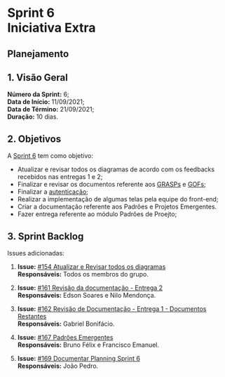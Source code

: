 # Sprint 6 <br> <span class="rotulo-extra">Iniciativa Extra</span>

## Planejamento 

## 1. Visão Geral
**Número da Sprint:** 6;<br>
**Data de Início:** 11/09/2021;<br>
**Data de Término:** 21/09/2021;<br>
**Duração:** 10 dias.<br>


## 2. Objetivos
A [Sprint 6](https://github.com/UnBArqDsw2021-1/2021.1_G6_Curumim/milestone/8) tem como objetivo:

- Atualizar e revisar todos os diagramas de acordo com os feedbacks recebidos nas entregas 1 e 2;<br>
- Finalizar e revisar os documentos referente aos [GRASPs](https://github.com/UnBArqDsw2021-1/2021.1_G6_Curumim/issues/131) e [GOFs](https://github.com/UnBArqDsw2021-1/2021.1_G6_Curumim/issues/143);<br>
- Finalizar a [autenticação](https://github.com/UnBArqDsw2021-1/2021.1_G6_Curumim_Back-end/issues/5);<br>
- Realizar a implementação de algumas telas pela equipe do front-end;<br>
- Criar a documentação referente aos Padrões e Projetos Emergentes.<br>
- Fazer entrega referente ao módulo Padrões de Proejto;<br>


## 3. Sprint Backlog
Issues adicionadas: 

1. **Issue:** [#154 Atualizar e Revisar todos os diagramas](https://github.com/UnBArqDsw2021-1/2021.1_G6_Curumim/issues/154)<br> 
**Responsáveis:** Todos os membros do grupo.<br>

2. **Issue:** [#161 Revisão da documentação - Entrega 2 ](https://github.com/UnBArqDsw2021-1/2021.1_G6_Curumim/issues/161)<br> 
**Responsáveis:** Edson Soares e Nilo Mendonça.<br>

3. **Issue:** [#162 Revisão de Documentação - Entrega 1 - Documentos Restantes](https://github.com/UnBArqDsw2021-1/2021.1_G6_Curumim/issues/162)<br> 
**Responsáveis:** Gabriel Bonifácio.<br>

4. **Issue:** [#167 Padrões Emergentes ](https://github.com/UnBArqDsw2021-1/2021.1_G6_Curumim/issues/167)<br> 
**Responsáveis:** Bruno Félix e Francisco Emanuel.<br>

5. **Issue:** [#169 Documentar Planning Sprint 6](https://github.com/UnBArqDsw2021-1/2021.1_G6_Curumim/issues/169)<br> 
**Responsáveis:** João Pedro.<br>
